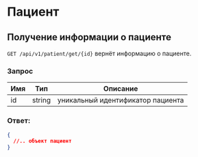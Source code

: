 # Пациент

## Получение информации о пациенте

`GET /api/v1/patient/get/{id}` вернёт информацию о пациенте.

### Запрос

Имя | Тип | Описание
--- | --- | ---
id | string | уникальный идентификатор пациента

### Ответ:

```json
{
  //.. объект пациент
}
```
